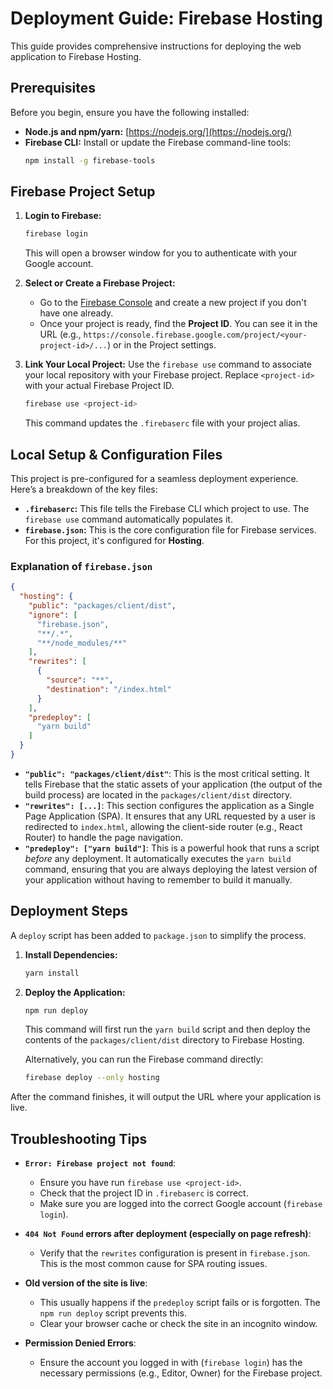 # Deployment Guide: Firebase Hosting

This guide provides comprehensive instructions for deploying the web application to Firebase Hosting.

## Prerequisites

Before you begin, ensure you have the following installed:

*   **Node.js and npm/yarn:** [https://nodejs.org/](https://nodejs.org/)
*   **Firebase CLI:** Install or update the Firebase command-line tools:
    ```bash
    npm install -g firebase-tools
    ```

## Firebase Project Setup

1.  **Login to Firebase:**
    ```bash
    firebase login
    ```
    This will open a browser window for you to authenticate with your Google account.

2.  **Select or Create a Firebase Project:**
    *   Go to the [Firebase Console](https://console.firebase.google.com/) and create a new project if you don't have one already.
    *   Once your project is ready, find the **Project ID**. You can see it in the URL (e.g., `https://console.firebase.google.com/project/<your-project-id>/...`) or in the Project settings.

3.  **Link Your Local Project:**
    Use the `firebase use` command to associate your local repository with your Firebase project. Replace `<project-id>` with your actual Firebase Project ID.
    ```bash
    firebase use <project-id>
    ```
    This command updates the `.firebaserc` file with your project alias.

## Local Setup & Configuration Files

This project is pre-configured for a seamless deployment experience. Here’s a breakdown of the key files:

*   **`.firebaserc`:** This file tells the Firebase CLI which project to use. The `firebase use` command automatically populates it.
*   **`firebase.json`:** This is the core configuration file for Firebase services. For this project, it's configured for **Hosting**.

### Explanation of `firebase.json`

```json
{
  "hosting": {
    "public": "packages/client/dist",
    "ignore": [
      "firebase.json",
      "**/.*",
      "**/node_modules/**"
    ],
    "rewrites": [
      {
        "source": "**",
        "destination": "/index.html"
      }
    ],
    "predeploy": [
      "yarn build"
    ]
  }
}
```

*   **`"public": "packages/client/dist"`**: This is the most critical setting. It tells Firebase that the static assets of your application (the output of the build process) are located in the `packages/client/dist` directory.
*   **`"rewrites": [...]`**: This section configures the application as a Single Page Application (SPA). It ensures that any URL requested by a user is redirected to `index.html`, allowing the client-side router (e.g., React Router) to handle the page navigation.
*   **`"predeploy": ["yarn build"]`**: This is a powerful hook that runs a script *before* any deployment. It automatically executes the `yarn build` command, ensuring that you are always deploying the latest version of your application without having to remember to build it manually.

## Deployment Steps

A `deploy` script has been added to `package.json` to simplify the process.

1.  **Install Dependencies:**
    ```bash
    yarn install
    ```

2.  **Deploy the Application:**
    ```bash
    npm run deploy
    ```
    This command will first run the `yarn build` script and then deploy the contents of the `packages/client/dist` directory to Firebase Hosting.

    Alternatively, you can run the Firebase command directly:
    ```bash
    firebase deploy --only hosting
    ```

After the command finishes, it will output the URL where your application is live.

## Troubleshooting Tips

*   **`Error: Firebase project not found`**:
    *   Ensure you have run `firebase use <project-id>`.
    *   Check that the project ID in `.firebaserc` is correct.
    *   Make sure you are logged into the correct Google account (`firebase login`).

*   **`404 Not Found` errors after deployment (especially on page refresh)**:
    *   Verify that the `rewrites` configuration is present in `firebase.json`. This is the most common cause for SPA routing issues.

*   **Old version of the site is live**:
    *   This usually happens if the `predeploy` script fails or is forgotten. The `npm run deploy` script prevents this.
    *   Clear your browser cache or check the site in an incognito window.

*   **Permission Denied Errors**:
    *   Ensure the account you logged in with (`firebase login`) has the necessary permissions (e.g., Editor, Owner) for the Firebase project.
